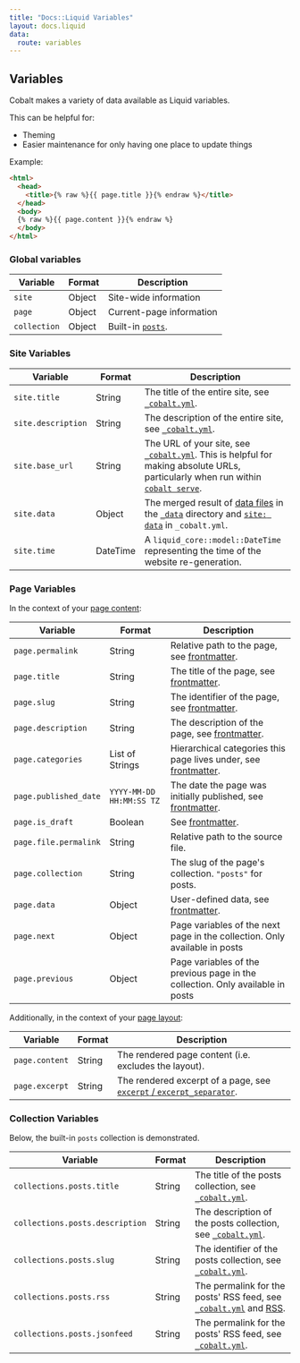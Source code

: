 ```yaml
---
title: "Docs::Liquid Variables"
layout: docs.liquid
data:
  route: variables
---
```

## Variables

Cobalt makes a variety of data available as Liquid variables.

This can be helpful for:
- Theming
- Easier maintenance for only having one place to update things

Example:
```html
<html>
  <head>
    <title>{% raw %}{{ page.title }}{% endraw %}</title>
  </head>
  <body>
  {% raw %}{{ page.content }}{% endraw %}
  </body>
</html>
```

### Global variables

Variable     | Format | Description
-------------|--------|-------------
`site`       | Object | Site-wide information
`page`       | Object | Current-page information
`collection` | Object | Built-in [`posts`](/docs/posts).

### Site Variables

Variable           |  Format | Description
-------------------|---------|------------
`site.title`       |  String | The title of the entire site, see [`_cobalt.yml`](/docs/config).
`site.description` |  String | The description of the entire site, see [`_cobalt.yml`](/docs/config).
`site.base_url`    |  String | The URL of your site, see [`_cobalt.yml`](/docs/config).  This is helpful for making absolute URLs, particularly when run within [`cobalt serve`](/docs/usage).
`site.data`        |  Object  | The merged result of [data files](/docs/data) in the [`_data`](/docs/directory) directory and [`site: data`](/docs/config) in `_cobalt.yml`.
`site.time`        | DateTime | A `liquid_core::model::DateTime` representing the time of the website re-generation.

### Page Variables

In the context of your [page content](/docs/pages):

Variable              | Format          | Description
----------------------|-----------------|------------
`page.permalink`      | String          | Relative path to the page, see [frontmatter](/docs/front).
`page.title`          | String          | The title of the page, see [frontmatter](/docs/front).
`page.slug`           | String          | The identifier of the page, see [frontmatter](/docs/front).
`page.description`    | String          | The description of the page, see [frontmatter](/docs/front).
`page.categories`     | List of Strings | Hierarchical categories this page lives under, see [frontmatter](/docs/front).
`page.published_date` | `YYYY-MM-DD HH:MM:SS TZ` | The date the page was initially published, see [frontmatter](/docs/front).
`page.is_draft`       | Boolean         | See [frontmatter](/docs/front).
`page.file.permalink` | String          | Relative path to the source file.
`page.collection`     | String          | The slug of the page's collection.  `"posts"` for posts.
`page.data`           | Object          | User-defined data, see [frontmatter](/docs/front).
`page.next`           | Object          | Page variables of the next page in the collection. Only available in posts
`page.previous`       | Object          | Page variables of the previous page in the collection. Only available in posts

Additionally, in the context of your [page layout](/docs/layouts):

Variable       | Format | Description
---------------|--------|------------
`page.content` | String | The rendered page content (i.e. excludes the layout).
`page.excerpt` | String | The rendered excerpt of a page, see [`excerpt` / `excerpt_separator`](/docs/front).

### Collection Variables

Below, the built-in `posts` collection is demonstrated.

Variable                        | Format | Description
--------------------------------|--------|------------
`collections.posts.title`       | String | The title of the posts collection, see [`_cobalt.yml`](/docs/config).
`collections.posts.description` | String | The description of the posts collection, see [`_cobalt.yml`](/docs/config).
`collections.posts.slug`        | String | The identifier of the posts collection, see [`_cobalt.yml`](/docs/config).
`collections.posts.rss`         | String | The permalink for the posts' RSS feed, see [`_cobalt.yml`](/docs/config) and [RSS](/docs/rss).
`collections.posts.jsonfeed`    | String | The permalink for the posts' RSS feed, see [`_cobalt.yml`](/docs/config).
